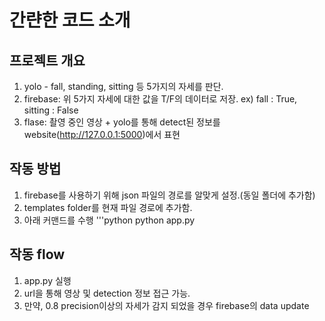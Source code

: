 # 간랸한 코드 소개 
## 프로젝트 개요
1. yolo - fall, standing, sitting 등 5가지의 자세를 판단.
2. firebase: 위 5가지 자세에 대한 값을 T/F의 데이터로 저장.
   ex) fall : True, sitting : False
3. flase: 촬영 중인 영상 + yolo를 통해 detect된 정보를 website(http://127.0.0.1:5000)에서 표현


## 작동 방법
1. firebase를 사용하기 위해 json 파일의 경로를 알맞게 설정.(동일 폴더에 추가함)
2. templates folder를 현재 파일 경로에 추가함.
3. 아래 커맨드를 수행
'''python
python app.py

## 작동 flow
1. app.py 실행
2. url을 통해 영상 및 detection 정보 접근 가능.
3. 만약, 0.8 precision이상의 자세가 감지 되었을 경우 firebase의 data update
